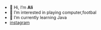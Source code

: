 - 👋 Hi, I’m **Ali**
- 👀 I’m interested in playing computer,footbal
- 🌱 I’m currently learning Java 
- [instagram](www.instagram.com/ali_me017)

<!---
alinegmatov57/alinegmatov57 is a ✨ special ✨ repository because its `README.md` (this file) appears on your GitHub profile.
You can click the Preview link to take a look at your changes.
--->
